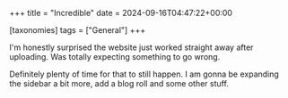 +++
title = "Incredible"
date = 2024-09-16T04:47:22+00:00

[taxonomies]
tags = ["General"]
+++

I'm honestly surprised the website just worked straight away after uploading. Was totally expecting something to go wrong.

Definitely plenty of time for that to still happen. I am gonna be expanding the sidebar a bit more, add a blog roll and some other stuff.